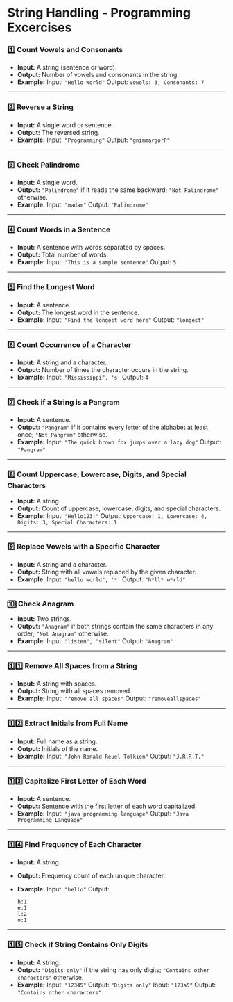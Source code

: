 # String Handling - Programming Excercises

### 1️⃣ **Count Vowels and Consonants**

* **Input:** A string (sentence or word).
* **Output:** Number of vowels and consonants in the string.
* **Example:**
  Input: `"Hello World"`
  Output: `Vowels: 3, Consonants: 7`

---

### 2️⃣ **Reverse a String**

* **Input:** A single word or sentence.
* **Output:** The reversed string.
* **Example:**
  Input: `"Programming"`
  Output: `"gnimmargorP"`

---

### 3️⃣ **Check Palindrome**

* **Input:** A single word.
* **Output:** `"Palindrome"` if it reads the same backward; `"Not Palindrome"` otherwise.
* **Example:**
  Input: `"madam"`
  Output: `"Palindrome"`

---

### 4️⃣ **Count Words in a Sentence**

* **Input:** A sentence with words separated by spaces.
* **Output:** Total number of words.
* **Example:**
  Input: `"This is a sample sentence"`
  Output: `5`

---

### 5️⃣ **Find the Longest Word**

* **Input:** A sentence.
* **Output:** The longest word in the sentence.
* **Example:**
  Input: `"Find the longest word here"`
  Output: `"longest"`

---

### 6️⃣ **Count Occurrence of a Character**

* **Input:** A string and a character.
* **Output:** Number of times the character occurs in the string.
* **Example:**
  Input: `"Mississippi", 's'`
  Output: `4`

---

### 7️⃣ **Check if a String is a Pangram**

* **Input:** A sentence.
* **Output:** `"Pangram"` if it contains every letter of the alphabet at least once; `"Not Pangram"` otherwise.
* **Example:**
  Input: `"The quick brown fox jumps over a lazy dog"`
  Output: `"Pangram"`

---

### 8️⃣ **Count Uppercase, Lowercase, Digits, and Special Characters**

* **Input:** A string.
* **Output:** Count of uppercase, lowercase, digits, and special characters.
* **Example:**
  Input: `"Hello123!"`
  Output: `Uppercase: 1, Lowercase: 4, Digits: 3, Special Characters: 1`

---

### 9️⃣ **Replace Vowels with a Specific Character**

* **Input:** A string and a character.
* **Output:** String with all vowels replaced by the given character.
* **Example:**
  Input: `"hello world", '*'`
  Output: `"h*ll* w*rld"`

---

### 🔟 **Check Anagram**

* **Input:** Two strings.
* **Output:** `"Anagram"` if both strings contain the same characters in any order; `"Not Anagram"` otherwise.
* **Example:**
  Input: `"listen", "silent"`
  Output: `"Anagram"`

---

### 1️⃣1️⃣ **Remove All Spaces from a String**

* **Input:** A string with spaces.
* **Output:** String with all spaces removed.
* **Example:**
  Input: `"remove all spaces"`
  Output: `"removeallspaces"`

---

### 1️⃣2️⃣ **Extract Initials from Full Name**

* **Input:** Full name as a string.
* **Output:** Initials of the name.
* **Example:**
  Input: `"John Ronald Reuel Tolkien"`
  Output: `"J.R.R.T."`

---

### 1️⃣3️⃣ **Capitalize First Letter of Each Word**

* **Input:** A sentence.
* **Output:** Sentence with the first letter of each word capitalized.
* **Example:**
  Input: `"java programming language"`
  Output: `"Java Programming Language"`

---

### 1️⃣4️⃣ **Find Frequency of Each Character**

* **Input:** A string.
* **Output:** Frequency count of each unique character.
* **Example:**
  Input: `"hello"`
  Output:

  ```
  h:1
  e:1
  l:2
  o:1
  ```

---

### 1️⃣5️⃣ **Check if String Contains Only Digits**

* **Input:** A string.
* **Output:** `"Digits only"` if the string has only digits; `"Contains other characters"` otherwise.
* **Example:**
  Input: `"12345"`
  Output: `"Digits only"`
  Input: `"123a5"`
  Output: `"Contains other characters"`


